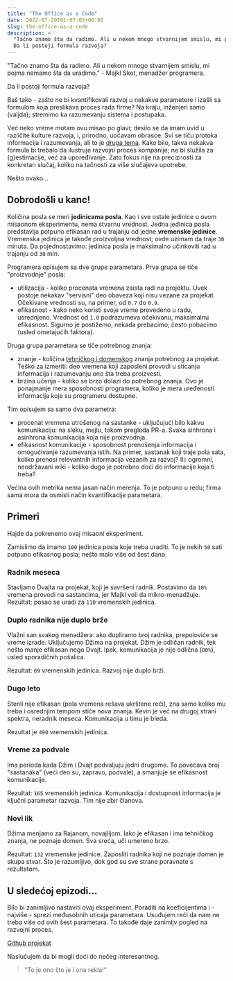 ```yaml
---
title: "The Office as a Code"
date: 2022-07-29T01:07:03+00:00
slug: the-office-as-a-code
description: >
  "Tačno znamo šta da radimo. Ali u nekom mnogo stvarnijem smislu, mi pojma nemamo šta da uradimo." - Majkl Skot, menadžer programera.
  Da li postoji formula razvoja?
---
```


"Tačno znamo šta da radimo. Ali u nekom mnogo stvarnijem smislu, mi pojma nemamo šta da uradimo." - Majkl Skot, menadžer programera.

Da li postoji formula razvoja?

Baš tako - zašto ne bi kvantifikovali razvoj u nekakve parametere i izašli sa formulom koja preslikava proces rada firme? Na kraju, inženjeri samo (valjda); stremimo ka razumevanju sistema i postupaka.

Već neko vreme motam ovu misao po glavi; desilo se da imam uvid u različite kulture razvoja, i, prirodno, uočavam obrasce. Svi se tiču protoka informacija i razumevanja, ali to je [druga tema](https://oblac.rs/it/). Kako bilo, takva nekakva formula bi trebalo da ilustruje razvojni proces kompanije; ne bi služila za (g)estimacije, već za upoređivanje. Zato fokus nije na preciznosti za konkretan slučaj, koliko na tačnosti za više slučajeva upotrebe.

Nešto ovako...

## Dobrodošli u kanc!

Količina posla se meri **jedinicama posla**. Kao i sve ostale jedinice u ovom misaonom eksperimentu, nema stvarnu vrednost. Jedna jedinica posla predstavlja potpuno efikasan rad u trajanju od jedne **vremenske jedinice**. Vremenska jedinica je takođe proizvoljna vrednost; ovde uzimam da traje `30` minuta. Da pojednostavimo: jedinica posla je maksimalno učinkoviti rad u trajanju od `30` min.

Programera opisujem sa dve grupe parametara. Prva grupa se tiče "proizvodnje" posla:

+ utilizacija - koliko procenata vremena zaista radi na projektu. Uvek postoje nekakav "servisni" deo obaveza koji nisu vezane za projekat. Očekivane vrednosti su, na primer, od `0.7` do `0.9`.
+ efikasnost - kako neko koristi svoje vreme provedeno u radu, usrednjeno. Vrednost od `1.0` podrazumeva očekivanu, maksimalnu efikasnost. Sigurno je postižemo, nekada prebacimo, često pobacimo (usled ometajućih faktora).

Druga grupa parametara se tiče potrebnog znanja:

+ znanje - količina [tehničkog i domenskog](https://oblac.rs/paralelne-ravni-seniorstva/) znanja potrebnog za projekat. Teško za izmeriti: deo vremena koji zaposleni provodi u sticanju informacija i razumevanju ono šta treba proizvesti.
+ brzina učenja - koliko se brzo dolazi do potrebnog znanja. Ovo je ponajmanje mera sposobnosti programera, koliko je mera uređenosti informacija koje su programeru dostupne.

Tim opisujem sa samo dva parametra:

+ procenat vremena utrošenog na sastanke - uključujući bilo kakvu komunikaciju: na sleku, mejlu, tokom pregleda PR-a. Svaka sinhrona i asinhrona komunikacija koja nije proizvodnja.
+ efikasnost komunikacije - sposobnost prenošenja informacija i omogućivanje razumevanja istih. Na primer, sastanak koji traje pola sata, koliko prenosi relevantnih informacija vezanih za razvoj? Ili: ogromni, neodržavani wiki - koliko dugo je potrebno doći do informacije koja ti treba?

Većina ovih metrika nema jasan način merenja. To je potpuno u redu; firma sama mora da osmisli način kvantifikacije parametara.

## Primeri

Hajde da pokrenemo ovaj misaoni eksperiment.


Zamislimo da imamo `100` jedinica posla koje treba uraditi. To je nekih `50` sati potpuno efikasnog posla; nešto malo više od šest dana.

### Radnik meseca

Stavljamo Dvajta na projekat, koji je savršeni radnik. Postavimo da `10%` vremena provodi na sastancima, jer Majkl voli da mikro-menadžuje. Rezultat: posao se uradi za `110` vremenskih jedinica.

### Duplo radnika nije duplo brže

Vlažni san svakog menadžera: ako dupliramo broj radnika, prepoloviće se vreme izrade. Uključujemo Džima na projekat.  Džim je odličan radnik, tek nešto manje efikasan nego Dvajt. Ipak, komunikacija je nije odlična (`80%`), usled sporadičnih pošalica.

Rezultat: `69` vremenskih jedinica. Razvoj nije duplo brži.

### Dugo leto

Stenli nije efikasan (pola vremena rešava ukrštene reči), zna samo koliko mu treba i osrednjim tempom stiče nova znanja. Kevin je već na drugoj strani spektra, neradnik meseca. Komunikacija u timu je bleda.

Rezultat je `490` vremenskih jedinica.

### Vreme za podvale

Ima perioda kada Džim i Dvajt podvaljuju jedni drugome. To povećava broj "sastanaka" (veći deo su, zapravo, podvale), a smanjuje se efikasnost komunikacije.

Rezultat: `165` vremenskih jedinica. Komunikacija i dostupnost informacija je ključni parametar razvoja. Tim nije zbir članova.

### Novi lik

Džima menjamo za Rajanom, novajlijom. Iako je efikasan i ima tehničkog znanja, ne poznaje domen. Sva sreća, uči umereno brzo.

Rezultat: `132` vremenske jedinice. Zaposliti radnika koji ne poznaje domen je skupa stvar. Što je razumljivo, dok god su sve strane poravnate s rezultatom.

## U sledećoj epizodi...

Bilo bi zanimljivo nastaviti ovaj eksperiment. Poraditi na koeficijentima i - najviše - sprezi međusobnih uticaja parametara. Usuđujem reći da nam ne treba više od ovih šest parametara. To takođe daje zanimljv pogled na razvojni proces.

[Github projekat](https://github.com/igr/theoffice)

Naslućujem da bi mogli doći do nečeg interesantnog.

> "To je ono što je i ona rekla!"

